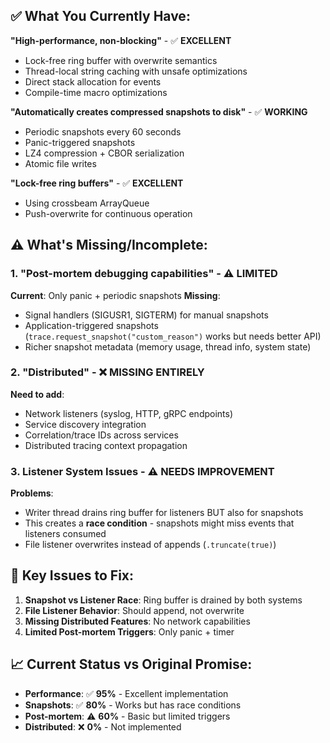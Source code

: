 ## ✅ What You Currently Have:

**"High-performance, non-blocking"** - ✅ **EXCELLENT**
- Lock-free ring buffer with overwrite semantics
- Thread-local string caching with unsafe optimizations
- Direct stack allocation for events
- Compile-time macro optimizations

**"Automatically creates compressed snapshots to disk"** - ✅ **WORKING**
- Periodic snapshots every 60 seconds
- Panic-triggered snapshots
- LZ4 compression + CBOR serialization
- Atomic file writes

**"Lock-free ring buffers"** - ✅ **EXCELLENT**
- Using crossbeam ArrayQueue
- Push-overwrite for continuous operation

## ⚠️ What's Missing/Incomplete:

### 1. **"Post-mortem debugging capabilities"** - ⚠️ **LIMITED**
**Current**: Only panic + periodic snapshots
**Missing**: 
- Signal handlers (SIGUSR1, SIGTERM) for manual snapshots
- Application-triggered snapshots (`trace.request_snapshot("custom_reason")` works but needs better API)
- Richer snapshot metadata (memory usage, thread info, system state)

### 2. **"Distributed"** - ❌ **MISSING ENTIRELY**
**Need to add**:
- Network listeners (syslog, HTTP, gRPC endpoints)
- Service discovery integration
- Correlation/trace IDs across services
- Distributed tracing context propagation

### 3. **Listener System Issues** - ⚠️ **NEEDS IMPROVEMENT**
**Problems**:
- Writer thread drains ring buffer for listeners BUT also for snapshots
- This creates a **race condition** - snapshots might miss events that listeners consumed
- File listener overwrites instead of appends (`.truncate(true)`)

## 🔧 Key Issues to Fix:

1. **Snapshot vs Listener Race**: Ring buffer is drained by both systems
2. **File Listener Behavior**: Should append, not overwrite
3. **Missing Distributed Features**: No network capabilities
4. **Limited Post-mortem Triggers**: Only panic + timer

## 📈 Current Status vs Original Promise:

- **Performance**: ✅ **95%** - Excellent implementation
- **Snapshots**: ✅ **80%** - Works but has race conditions
- **Post-mortem**: ⚠️ **60%** - Basic but limited triggers
- **Distributed**: ❌ **0%** - Not implemented
